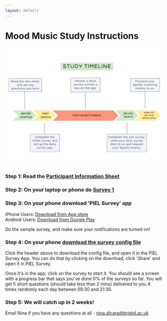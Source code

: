 ```yaml
---
layout: default
---
```


# Mood Music Study Instructions

![Study Timeline](./static/timeline.png)

### Step 1: Read the [Participant Information Sheet](./static/infosheet.pdf)

### Step 2: On your laptop or phone do [Survey 1](https://bristolexppsych.eu.qualtrics.com/jfe/form/SV_eb3N4v0sbPNNO1o)

### Step 3: On your phone download 'PIEL Survey' app

iPhone Users: [Download from App store](https://itunes.apple.com/au/app/piel-survey/id1257313392?mt=8)  
Android Users: [Download from Google Play](https://play.google.com/store/apps/details?id=au.com.bluejay.pielsurvey)  

Do the sample survey, and make sure your notifications are turned on!

### Step 4: On your phone [download the survey config file](./static/moodmusic.survey)

Click the header above to download the config file, and open it in the PIEL Survey App. 
You can do that by clicking on the download, click 'Share' and open it in PIEL Survey. 

Once it's in the app, click on the survey to start it.
You should see a screen with a progress bar that says you've done 0% of the surveys so far.
You will get 5 short questions (should take less than 2 mins) delivered to you 4 times randomly each day between 08:30 and 21:30.

### Step 5: We will catch up in 2 weeks! 

Email Nina if you have any questions at all - nina.dicara@bristol.ac.uk
